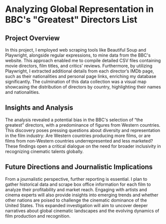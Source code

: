 <h1>Analyzing Global Representation in BBC's "Greatest" Directors List</h1>

<h2>Project Overview</h2>
<p>In this project, I employed web scraping tools like Beautiful Soup and Playwright, alongside regular expressions, to mine data from the BBC's website. This approach enabled me to compile detailed CSV files containing movie directors, film titles, and critics' reviews. Furthermore, by utilizing Playwright, I extracted additional details from each director’s IMDb page, such as their nationalities and personal page links, enriching my database significantly. The culmination of this data collection was a visual map showcasing the distribution of directors by country, highlighting their names and nationalities.</p>

<h2>Insights and Analysis</h2>
<p>The analysis revealed a potential bias in the BBC's selection of “the greatest” directors, with a predominance of figures from Western countries. This discovery poses pressing questions about diversity and representation in the film industry: Are Western countries producing more films, or are films from non-Western countries underrepresented and less marketed? These findings open a critical dialogue on the need for broader inclusivity in recognizing cinematic talents globally.</p>

<h2>Future Directions and Journalistic Implications</h2>
<p>From a journalistic perspective, further reporting is essential. I plan to gather historical data and scrape box office information for each film to analyze their profitability and market reach. Engaging with artists and cinema experts will also provide insights into emerging trends and whether other nations are poised to challenge the cinematic dominance of the United States. This expanded investigation will aim to uncover deeper narratives about global cinematic landscapes and the evolving dynamics of film production and recognition.</p>
